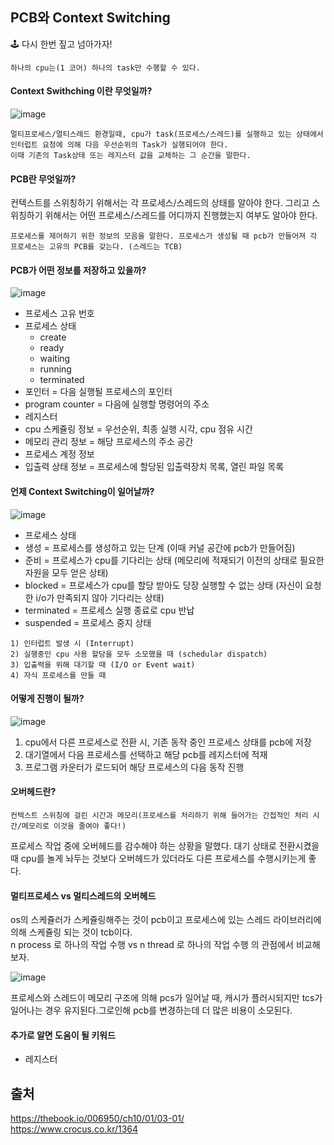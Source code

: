 ## PCB와 Context Switching

🕹 다시 한번 짚고 넘아가자!
```
하나의 cpu는(1 코어) 하나의 task만 수행할 수 있다.
```

#### Context Swithching 이란 무엇일까?
![image](https://user-images.githubusercontent.com/58067265/123517290-2319b000-d6db-11eb-9ff3-e2d53c315c8f.png)
```
멀티프로세스/멀티스레드 환경일때, cpu가 task(프로세스/스레드)를 실행하고 있는 상태에서 인터럽트 요청에 의해 다음 우선순위의 Task가 실행되어야 한다.
이때 기존의 Task상태 또는 레지스터 값을 교체하는 그 순간을 말한다.
```

#### PCB란 무엇일까?

컨텍스트를 스위칭하기 위해서는 각 프로세스/스레드의 상태를 알아야 한다.
그리고 스위칭하기 위해서는 어떤 프로세스/스레드를 어디까지 진행했는지 여부도 알아야 한다.

```
프로세스를 제어하기 위한 정보의 모음을 말한다. 프로세스가 생성될 때 pcb가 만들어져 각 프로세스는 고유의 PCB를 갖는다. (스레드는 TCB)
```

#### PCB가 어떤 정보를 저장하고 있을까?

![image](https://user-images.githubusercontent.com/58067265/123518871-e2be3000-d6e2-11eb-98af-64c6c07c10dc.png)

* 프로세스 고유 번호
* 프로세스 상태
  * create 
  * ready
  * waiting
  * running
  * terminated
* 포인터 = 다음 실행될 프로세스의 포인터
* program counter = 다음에 실행할 명령어의 주소
* 레지스터
* cpu 스케쥴링 정보 = 우선순위, 최종 실행 시각, cpu 점유 시간
* 메모리 관리 정보 = 해당 프로세스의 주소 공간
* 프로세스 계정 정보
* 입출력 상태 정보 = 프로세스에 할당된 입출력장치 목록, 열린 파일 목록

#### 언제 Context Switching이 일어날까?
![image](https://user-images.githubusercontent.com/58067265/123519245-008c9480-d6e5-11eb-957f-ab820aee7c12.png)

* 프로세스 상태
 * 생성 = 프로세스를 생성하고 있는 단계 (이때 커널 공간에 pcb가 만들어짐)
 * 준비 = 프로세스가 cpu를 기다리는 상태 (메모리에 적재되기 이전의 상태로 필요한 자원을 모두 얻은 상태)
 * blocked = 프로세스가 cpu를 할당 받아도 당장 실행할 수 없는 상태 (자신이 요청한 i/o가 만족되지 않아 기다리는 상태)
 * terminated = 프로세스 실행 종료로 cpu 반납
 * suspended = 프로세스 중지 상태 

```
1) 인터럽트 발생 시 (Interrupt)
2) 실행중인 cpu 사용 할당을 모두 소모했을 때 (schedular dispatch)
3) 입출력을 위해 대기할 때 (I/O or Event wait)
4) 자식 프로세스를 만들 때
```

#### 어떻게 진행이 될까?
![image](https://user-images.githubusercontent.com/58067265/123520003-7bf04500-d6e9-11eb-9925-b03dfb8ee384.png)

1) cpu에서 다른 프로세스로 전환 시, 기존 동작 중인 프로세스 상태를 pcb에 저장
2) 대기열에서 다음 프로세스를 선택하고 해당 pcb를 레지스터에 적재
3) 프로그램 카운터가 로드되어 해당 프로세스의 다음 동작 진행

#### 오버헤드란?
```
컨텍스트 스위칭에 걸린 시간과 메모리(프로세스를 처리하기 위해 들어가는 간접적인 처리 시간/메모리로 이것을 줄여야 좋다!) 
```
프로세스 작업 중에 오버헤드를 감수해야 하는 상황을 말했다.
대기 상태로 전환시켰을 때 cpu를 놀게 놔두는 것보다 오버헤드가 있더라도 다른 프로세스를 수행시키는게 좋다.



#### 멀티프로세스 vs 멀티스레드의 오버헤드
os의 스케쥴러가 스케쥴링해주는 것이 pcb이고 프로세스에 있는 스레드 라이브러리에 의해 스케쥴링 되는 것이 tcb이다.  
n process 로 하나의 작업 수행 vs n thread 로 하나의 작업 수행 의 관점에서 비교해보자.

![image](https://user-images.githubusercontent.com/58067265/123532180-05cdfb80-d746-11eb-9fa9-9a699aa53ae9.png)

프로세스와 스레드이 메모리 구조에 의해 pcs가 일어날 때, 캐시가 플러시되지만 tcs가 일어나는 경우 유지된다.그로인해 pcb를 변경하는데 더 많은 비용이 소모된다.

#### 추가로 알면 도움이 될 키워드
* 레지스터

## 출처
https://thebook.io/006950/ch10/01/03-01/  
https://www.crocus.co.kr/1364  








